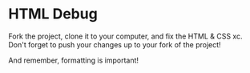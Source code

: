 # HTML Debug

Fork the project, clone it to your computer, and fix the HTML & CSS xc. Don't forget to push your changes up to your fork of the project!

And remember, formatting is important!